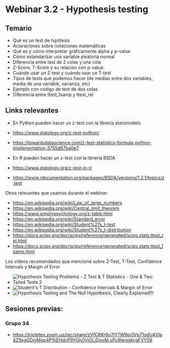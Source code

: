 

# Webinar 3.2 - Hypothesis testing
  
## Temario

- Qué es un test de hipótesis
- Aclaraciones sobre notaciones matemáticas
- Qué es y cómo interpretar gráficamente alpha y p-value
- Cómo estandarizar una variable aleatoria normal
- Diferencia entre test de 2 colas y una cola
- Z-Score, T-Score y su relación con p-value
- Cuándo usar un Z-test y cuándo usar un T-test
- Tipos de tests que podemos hacer (de medias entre dos variables, media de una variable, varianza, etc)
- Ejemplo con código de test de dos colas
- Diferencia entre ttest_1samp y ttest_rel

## Links relevantes
  
- En Python pueden hacer un z-test con la librería statsmodels

- https://www.statology.org/z-test-python/
- https://towardsdatascience.com/z-test-statistics-formula-python-implementation-3755d67ba0e7
  
- En R pueden hacer un z-test con la librería BSDA

- https://www.statology.org/z-test-in-r/
- https://www.rdocumentation.org/packages/BSDA/versions/1.2.1/topics/z.test
  
Otros relevantes que usamos durante el webinar:

- https://en.wikipedia.org/wiki/Law_of_large_numbers
- https://en.wikipedia.org/wiki/Central_limit_theorem
- https://www.simplypsychology.org/z-table.html
- https://en.wikipedia.org/wiki/Standard_error
- https://en.wikipedia.org/wiki/Student%27s_t-test
- https://en.wikipedia.org/wiki/Student%27s_t-distribution
- https://docs.scipy.org/doc/scipy/reference/generated/scipy.stats.ttest_rel.html
- https://docs.scipy.org/doc/scipy/reference/generated/scipy.stats.ttest_1samp.html

Los videos recomendados que mencioné sobre Z-Test, T-Test, Confidence Intervals y Margin of Error

- ![Hypothesis Testing Problems - Z Test & T Statistics - One & Two Tailed Tests 2](https://www.youtube.com/watch?v=zJ8e_wAWUzE&ab_channel=TheOrganicChemistryTutor)
- ![Student's T Distribution - Confidence Intervals & Margin of Error](https://www.youtube.com/watch?v=MUD390jtgQs&ab_channel=TheOrganicChemistryTutor)
- ![Hypothesis Testing and The Null Hypothesis, Clearly Explained!!!](https://www.youtube.com/watch?v=0oc49DyA3hU&ab_channel=StatQuestwithJoshStarmer)

## Sesiones previas:


### Grupo 34

- https://tripleten.zoom.us/rec/share/zVfCKKr6o7lY7W9pj3Vp71odU4VIp4Z9sgGDnjMqp4P1hEHdcP9YGhOVjGLjDqoM.xPc9IwggkcgFVY59